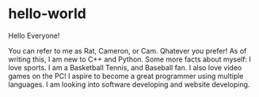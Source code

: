# hello-world

Hello Everyone!

You can refer to me as Rat, Cameron, or Cam. Qhatever you prefer! As of writing this, I am new to C++ and Python. Some more facts about myself: I love sports. I am a Basketball Tennis, and Baseball fan. I also love video games on the PC! I aspire to become a great programmer using multiple languages. I am looking into software developing and website developing.
